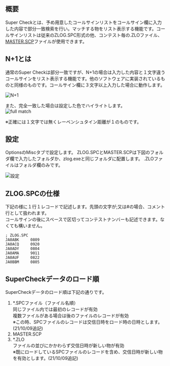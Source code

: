 ## 概要

Super Checkとは、予め用意したコールサインリストをコールサイン欄に入力した内容で部分一致検索を行い。マッチする物をリスト表示する機能です。コールサインリストは従来のZLOG.SPC形式の他、コンテスト毎の.ZLOファイル、[MASTER.SCP](http://www.supercheckpartial.com/MASTER.SCP)ファイルが使用できます。

## N+1とは

通常のSuper Checkは部分一致ですが、N+1の場合は入力した内容と１文字違うコールサインをリスト表示する機能です。他のソフトウェアに実装されているものと同様のものです。コールサイン欄に３文字以上入力した場合に動作します。

![N+1](https://github.com/jr8ppg/zLog/blob/images/Nplus1.png)

また、完全一致した場合は設定した色でハイライトします。  
![full match](https://github.com/jr8ppg/zLog/blob/images/nplus1_4.png)

※正確には１文字では無くレーベンシュタイン距離が１のものです。

## 設定

OptionsのMiscタブで設定します。
ZLOG.SPCとMASTER.SCPは下図のフォルダ欄で入力したフォルダか、zlog.exeと同じフォルダに配置します。 
.ZLOファイルはフォルダ欄のみです。

![設定](https://github.com/jr8ppg/zLog/blob/images/spcsetting.png)

## ZLOG.SPCの仕様

下記の様に１行１レコードで記述します。先頭の文字が;又は#の場合、コメント行として扱われます。  
コールサインの後にスペースで区切ってコンテストナンバーも記述できます。なくても構いません。

~~~
; ZLOG.SPC
JA0ABK     0809
JA0ACQ     0920
JA0ADY     0804
JA0AMA     9011
JA0AUF     0822
JA0BBM     0805
~~~

## SuperCheckデータのロード順

SuperCheckデータのロード順は下記の通りです。
1. *.SPCファイル（ファイル名順）  
同じファイル内では最初のレコードが有効  
複数ファイルがある場合は後のファイルのレコードが有効  
※この時、SPCファイルのレコードは交信日時をロード時の日時とします。(21/10/09追記)
1. MASTER.SCP
1. *.ZLO  
ファイルの並びにかかわらず交信日時が新しい物が有効  
※既にロードしているSPCファイルのレコードを含め、交信日時が新しい物を有効とします。(21/10/09追記)


